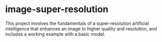 # image-super-resolution
This project involves the fundamentals of a super-resolution artificial intelligence that enhances an image to higher quality and resolution, and includes a working example with a basic model.
